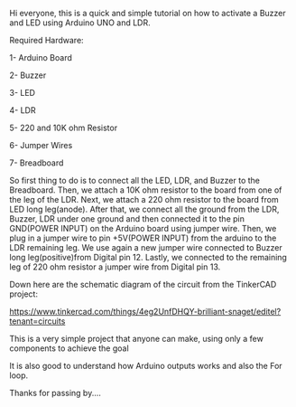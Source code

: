 Hi everyone, this is a quick and simple tutorial on how to activate a Buzzer and LED using Arduino UNO and LDR.



Required Hardware:



1- Arduino Board

2- Buzzer

3- LED

4- LDR

5- 220 and 10K ohm Resistor

6- Jumper Wires

7- Breadboard


So first thing to do is to connect all the LED, LDR, and Buzzer to the Breadboard. Then, we attach a 10K ohm resistor to the board from one of the leg of the LDR. Next, we attach a 220 ohm resistor to the board from LED long leg(anode). After that, we connect all the ground from the LDR, Buzzer, LDR under one ground and then connected it to the pin GND(POWER INPUT) on the Arduino board using jumper wire. Then, we plug in a jumper wire to pin +5V(POWER INPUT) from the arduino to the LDR remaining leg. We use again a new jumper wire connected to Buzzer long leg(positive)from Digital pin 12. Lastly, we connected to the remaining leg of 220 ohm resistor a jumper wire from Digital pin 13.


Down here are the schematic diagram of the circuit from the TinkerCAD project:

https://www.tinkercad.com/things/4eg2UnfDHQY-brilliant-snaget/editel?tenant=circuits



This is a very simple project that anyone can make, using only a few components to achieve the goal

It is also good to understand how Arduino outputs works and also the For loop.

Thanks for passing by....
